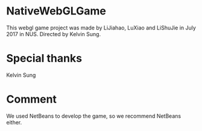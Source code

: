 # NativeWebGLGame
This webgl game project was made by LiJiahao, LuXiao and LiShuJie in July 2017 in NUS.
Directed by Kelvin Sung.

# Special thanks 
Kelvin Sung

# Comment
We used NetBeans to develop the game, so we recommend NetBeans either.
